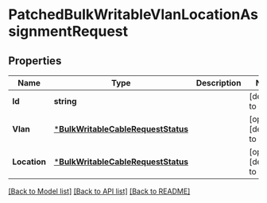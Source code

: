 # PatchedBulkWritableVlanLocationAssignmentRequest

## Properties
Name | Type | Description | Notes
------------ | ------------- | ------------- | -------------
**Id** | **string** |  | [default to null]
**Vlan** | [***BulkWritableCableRequestStatus**](BulkWritableCableRequest_status.md) |  | [optional] [default to null]
**Location** | [***BulkWritableCableRequestStatus**](BulkWritableCableRequest_status.md) |  | [optional] [default to null]

[[Back to Model list]](../README.md#documentation-for-models) [[Back to API list]](../README.md#documentation-for-api-endpoints) [[Back to README]](../README.md)

